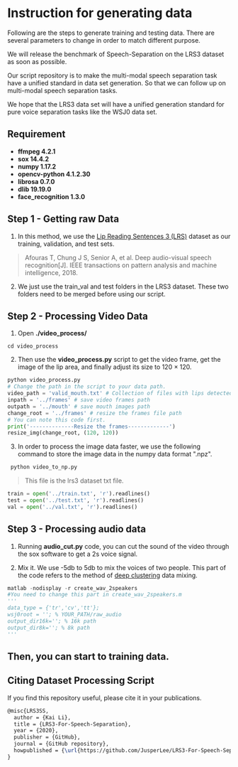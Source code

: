 # Instruction for generating data

Following are the steps to generate training and testing data.  There are several parameters to change in order to match different purpose. 

We will release the benchmark of Speech-Separation on the LRS3 dataset as soon as possible.

Our script repository is to make the multi-modal speech separation task have a unified standard in data set generation. So that we can follow up on multi-modal speech separation tasks.

We hope that the LRS3 data set will have a unified generation standard for pure voice separation tasks like the WSJ0 data set.

## Requirement

- **ffmpeg 4.2.1**
- **sox 14.4.2**
- **numpy 1.17.2**
- **opencv-python 4.1.2.30**
- **librosa 0.7.0**
- **dlib 19.19.0**
- **face_recognition 1.3.0**

## Step 1 - Getting raw Data

1. In this method, we use the [Lip Reading Sentences 3 (LRS)](http://www.robots.ox.ac.uk/~vgg/data/lip_reading/lrs3.html) dataset as our training, validation, and test sets.

> Afouras T, Chung J S, Senior A, et al. Deep audio-visual speech recognition[J]. IEEE transactions on pattern analysis and machine intelligence, 2018.
2. We just use the train_val and test folders in the LRS3 dataset. These two folders need to be merged before using our script.
## Step 2 - Processing Video Data

1.  Open **./video_process/** 

```shell
cd video_process
```
2.  Then use the **video_process.py** script to get the video frame, get the image of the lip area, and finally adjust its size to 120 × 120.

```python
python video_process.py
# Change the path in the script to your data path.
video_path = 'valid_mouth.txt' # Collection of files with lips detected
inpath = '../frames' # save video frames path
outpath = '../mouth' # save mouth images path
change_root = '../frames' # resize the frames file path
# You can note this code first.
print('--------------Resize the frames-------------')
resize_img(change_root, (120, 120))
```

3. In order to process the image data faster, we use the following command to store the image data in the numpy data format ".npz".

```python
 python video_to_np.py
```

> This file is the lrs3 dataset txt file.

```python
train = open('../train.txt', 'r').readlines()
test = open('../test.txt', 'r').readlines()
val = open('../val.txt', 'r').readlines()
```

## Step 3 - Processing audio data

1. Running **audio_cut.py** code, you can cut the sound of the video through the sox software to get a 2s voice signal.

2. Mix it. We use -5db to 5db to mix the voices of two people. This part of the code refers to the method of [deep clustering](https://www.merl.com/demos/deep-clustering) data mixing.


```python
matlab -nodisplay -r create_wav_2speakers
#You need to change this part in create_wav_2speakers.m
'''
data_type = {'tr','cv','tt'};
wsj0root = ''; % YOUR_PATH/raw_audio
output_dir16k=''; % 16k path
output_dir8k=''; % 8k path
'''
```


## Then, you can start to training data.

## Citing Dataset Processing Script

If you find this repository useful, please cite it in your publications.

```latex
@misc{LRS3SS,
  author = {Kai Li},
  title = {LRS3-For-Speech-Separation},
  year = {2020},
  publisher = {GitHub},
  journal = {GitHub repository},
  howpublished = {\url{https://github.com/JusperLee/LRS3-For-Speech-Separation}},
}
```
